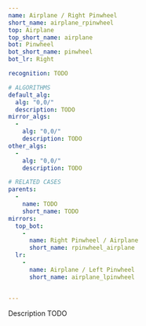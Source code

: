 ```yaml
---
name: Airplane / Right Pinwheel
short_name: airplane_rpinwheel
top: Airplane
top_short_name: airplane
bot: Pinwheel
bot_short_name: pinwheel
bot_lr: Right

recognition: TODO

# ALGORITHMS
default_alg:
  alg: "0,0/"
  description: TODO
mirror_algs:
  -
    alg: "0,0/"
    description: TODO
other_algs:
  -
    alg: "0,0/"
    description: TODO

# RELATED CASES
parents:
  -
    name: TODO
    short_name: TODO
mirrors:
  top_bot:
    -
      name: Right Pinwheel / Airplane
      short_name: rpinwheel_airplane
  lr:
    -
      name: Airplane / Left Pinwheel
      short_name: airplane_lpinwheel


---
```


Description TODO

